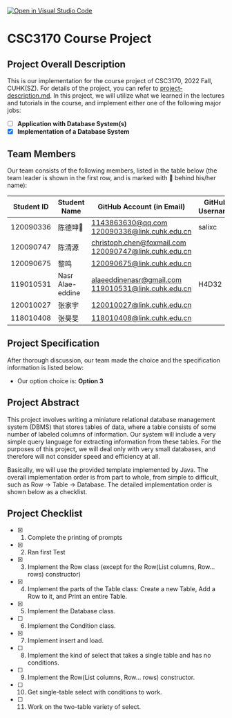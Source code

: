 [![Open in Visual Studio Code](https://classroom.github.com/assets/open-in-vscode-c66648af7eb3fe8bc4f294546bfd86ef473780cde1dea487d3c4ff354943c9ae.svg)](https://classroom.github.com/online_ide?assignment_repo_id=9434409&assignment_repo_type=AssignmentRepo)
# CSC3170 Course Project

## Project Overall Description

This is our implementation for the course project of CSC3170, 2022 Fall, CUHK(SZ). For details of the project, you can refer to [project-description.md](project-description.md). In this project, we will utilize what we learned in the lectures and tutorials in the course, and implement either one of the following major jobs:

<!-- Please fill in "x" to replace the blank space between "[]" to tick the todo item; it's ticked on the first one by default. -->

- [ ] **Application with Database System(s)**
- [x] **Implementation of a Database System**

## Team Members

Our team consists of the following members, listed in the table below (the team leader is shown in the first row, and is marked with 🚩 behind his/her name):

<!-- change the info below to be the real case -->

| Student ID | Student Name | GitHub Account (in Email) | GitHub Username |
| ---------- | ------------ | ------------------------- | ------------------------- |
| 120090336   | 陈德坤🚩    | 1143863630@qq.com<br>120090336@link.cuhk.edu.cn | salixc |
| 120090747   | 陈清源    | christoph.chen@foxmail.com<br>120090747@link.cuhk.edu.cn   ||
| 120090675   | 黎鸣     | 120090675@link.cuhk.edu.cn     | |
| 119010531 |Nasr Alae-eddine| alaeeddinenasr@gmail.com<br>119010531@link.cuhk.edu.cn| H4D32 |
| 120010027  | 张家宇    | 120010027@link.cuhk.edu.cn     | |
| 118010408   | 张昊旻  | 118010408@link.cuhk.edu.cn     | |

## Project Specification

<!-- You should remove the terms/sentence that is not necessary considering your option/branch/difficulty choice -->

After thorough discussion, our team made the choice and the specification information is listed below:

- Our option choice is: **Option 3**


<!-- As for Option 2, our topic background specification can be found in [background-specification.md](background-specification.md). -->

## Project Abstract

This project involves writing a miniature relational database management system (DBMS) that stores tables of data, where a table consists of some number of labeled columns of information. Our system will include a very simple query language for extracting information from these tables. For the purposes of this project, we will deal only with very small databases, and therefore will not consider speed and efficiency at all.

Basically, we will use the provided template implemented by Java. The overall implementation order is from part to whole, from simple to difficult, such as Row -> Table -> Database. The detailed implementation order is shown below as a checklist.

## Project Checklist

- [x] 1. Complete the printing of prompts

- [x] 2. Ran first Test 

- [x] 3. Implement the Row class (except for the Row(List<Column> columns, Row... rows) constructor)

- [x] 4. Implement the parts of the Table class: Create a new Table, Add a Row to it, and Print an entire Table.

- [x] 5. Implement the Database class.
  
- [ ] 6. Implement the Condition class.

- [x] 7. Implement insert and load.

- [ ] 8. Implement the kind of select that takes a single table and has no conditions.

- [ ] 9. Implement the Row(List<Column> columns, Row... rows) constructor.

- [ ] 10. Get single-table select with conditions to work.

- [ ] 11. Work on the two-table variety of select.

<!-- TODO -->
